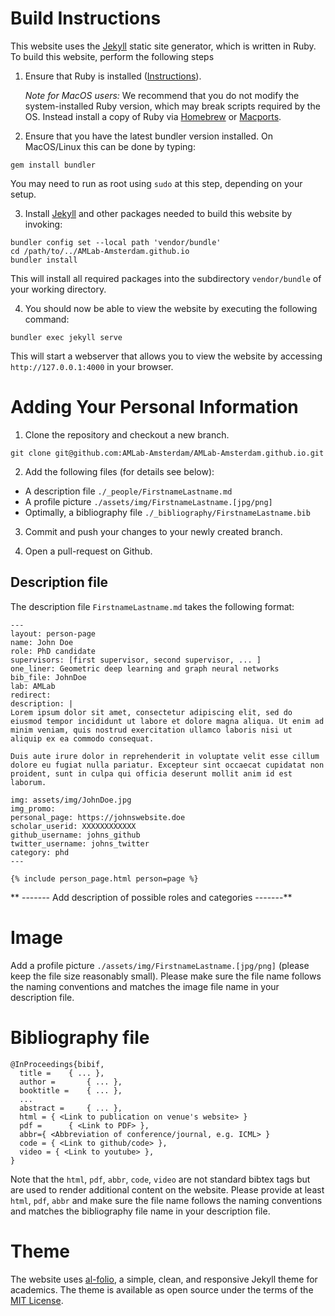 # Build Instructions

This website uses the [Jekyll](https://jekyllrb.com/) static site generator, which is written in Ruby. To build this website, perform the following steps

1. Ensure that Ruby is installed ([Instructions](https://www.ruby-lang.org/en/documentation/installation)). 

    *Note for MacOS users:* We recommend that you do not modify the system-installed Ruby version, which may break scripts required by the OS. Instead install a copy of Ruby via [Homebrew](https://brew.sh/) or [Macports](https://www.macports.org/).

2. Ensure that you have the latest bundler version installed. On MacOS/Linux this can be done by typing:
```
gem install bundler
```
You may need to run as root using `sudo` at this step, depending on your setup. 

3. Install [Jekyll](https://jekyllrb.com/) and other packages needed to build this website by invoking:
```
bundler config set --local path 'vendor/bundle'
cd /path/to/../AMLab-Amsterdam.github.io
bundler install
```
This will install all required packages into the subdirectory `vendor/bundle` of your working directory.

4. You should now be able to view the website by executing the following command:
```
bundler exec jekyll serve
```
This will start a webserver that allows you to view the website by accessing `http://127.0.0.1:4000` in your browser.

# Adding Your Personal Information 

1. Clone the repository and checkout a new branch.
```
git clone git@github.com:AMLab-Amsterdam/AMLab-Amsterdam.github.io.git
```
2. Add the following files (for details see below):
- A description file ```./_people/FirstnameLastname.md```
- A profile picture ```./assets/img/FirstnameLastname.[jpg/png]```
- Optimally, a bibliography file ```./_bibliography/FirstnameLastname.bib```

3. Commit and push your changes to your newly created branch.

4. Open a pull-request on Github.


## Description file

The description file ```FirstnameLastname.md``` takes the following format:

```
---
layout: person-page
name: John Doe
role: PhD candidate
supervisors: [first supervisor, second supervisor, ... ]
one_liner: Geometric deep learning and graph neural networks
bib_file: JohnDoe
lab: AMLab
redirect: 
description: |
Lorem ipsum dolor sit amet, consectetur adipiscing elit, sed do eiusmod tempor incididunt ut labore et dolore magna aliqua. Ut enim ad minim veniam, quis nostrud exercitation ullamco laboris nisi ut aliquip ex ea commodo consequat.

Duis aute irure dolor in reprehenderit in voluptate velit esse cillum dolore eu fugiat nulla pariatur. Excepteur sint occaecat cupidatat non proident, sunt in culpa qui officia deserunt mollit anim id est laborum.

img: assets/img/JohnDoe.jpg
img_promo: 
personal_page: https://johnswebsite.doe
scholar_userid: XXXXXXXXXXXX
github_username: johns_github
twitter_username: johns_twitter
category: phd 
---

{% include person_page.html person=page %}
```

** ------- Add description of possible roles and categories -------**

# Image
Add a profile picture ```./assets/img/FirstnameLastname.[jpg/png]``` (please keep the file size reasonably small). 
Please make sure the file name follows the naming conventions and matches the image file name in your description file.

# Bibliography file

```
@InProceedings{bibif, 
  title =    { ... },
  author =       { ... },
  booktitle =    { ... },
  ...
  abstract =     { ... },
  html = { <Link to publication on venue's website> }
  pdf =      { <Link to PDF> },
  abbr={ <Abbreviation of conference/journal, e.g. ICML> }
  code = { <Link to github/code> },
  video = { <Link to youtube> },
}
```
Note that the ```html```, ```pdf```, ```abbr```, ```code```, ```video``` are not standard bibtex tags but are used to render additional content on the website. Please provide at least ```html```, ```pdf```, ```abbr``` and make sure the file name follows the naming conventions and matches the bibliography file name in your description file.

# Theme 

The website uses [al-folio](https://github.com/AMLab-Amsterdam/AMLab-Amsterdam.github.io), a simple, clean, and responsive Jekyll theme for academics. The theme is available as open source under the terms of the [MIT License](https://opensource.org/licenses/MIT).
